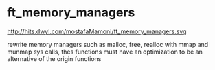# ft_memory_managers
http://hits.dwyl.com/mostafaMamoni/ft_memory_managers.svg

rewrite memory managers such as malloc, free, realloc with mmap and munmap sys calls, thes functions must have an optimization to be an alternative of the origin functions
